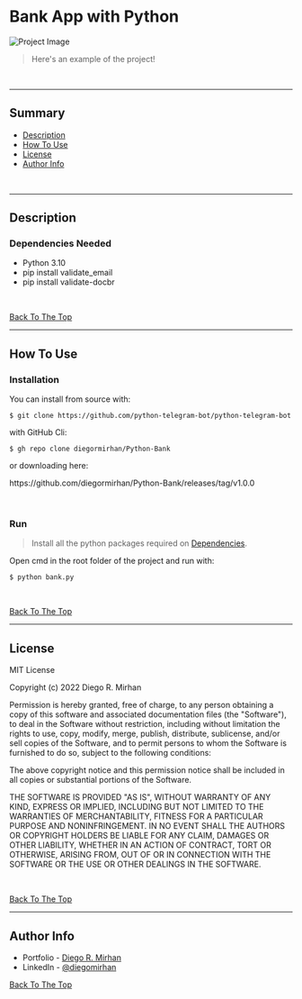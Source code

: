 # Bank App with Python

![Project Image](https://s7.gifyu.com/images/GIF_2022_03_12_09_23_08.gif)

> Here's an example of the project!
<br />

---

## Summary

- [Description](#description)
- [How To Use](#how-to-use)
- [License](#license)
- [Author Info](#author-info)
<br />

---

## Description



### Dependencies Needed 

- Python 3.10
- pip install validate_email
- pip install validate-docbr

<br />

[Back To The Top](#bank-app-with-python)

---

## How To Use

### Installation

You can install from source with:

```
$ git clone https://github.com/python-telegram-bot/python-telegram-bot
```
with GitHub Cli:
```
$ gh repo clone diegormirhan/Python-Bank
```
or downloading here: 
<p href="url">https://github.com/diegormirhan/Python-Bank/releases/tag/v1.0.0</p>

<br />

### Run

> Install all the python packages required on [Dependencies](dependencies-needed).

Open cmd in the root folder of the project and run with:

```
$ python bank.py
```

<br />

[Back To The Top](#bank-app-with-python)

---

## License

MIT License

Copyright (c) 2022 Diego R. Mirhan

Permission is hereby granted, free of charge, to any person obtaining a copy
of this software and associated documentation files (the "Software"), to deal
in the Software without restriction, including without limitation the rights
to use, copy, modify, merge, publish, distribute, sublicense, and/or sell
copies of the Software, and to permit persons to whom the Software is
furnished to do so, subject to the following conditions:

The above copyright notice and this permission notice shall be included in all
copies or substantial portions of the Software.

THE SOFTWARE IS PROVIDED "AS IS", WITHOUT WARRANTY OF ANY KIND, EXPRESS OR
IMPLIED, INCLUDING BUT NOT LIMITED TO THE WARRANTIES OF MERCHANTABILITY,
FITNESS FOR A PARTICULAR PURPOSE AND NONINFRINGEMENT. IN NO EVENT SHALL THE
AUTHORS OR COPYRIGHT HOLDERS BE LIABLE FOR ANY CLAIM, DAMAGES OR OTHER
LIABILITY, WHETHER IN AN ACTION OF CONTRACT, TORT OR OTHERWISE, ARISING FROM,
OUT OF OR IN CONNECTION WITH THE SOFTWARE OR THE USE OR OTHER DEALINGS IN THE
SOFTWARE.

<br />

[Back To The Top](#bank-app-with-python)

---

## Author Info

- Portfolio - [Diego R. Mirhan](https://shor.by/diegomirhan)
- LinkedIn - [@diegomirhan](https://www.linkedin.com/in/diegomirhan/)

[Back To The Top](#bank-app-with-python)
